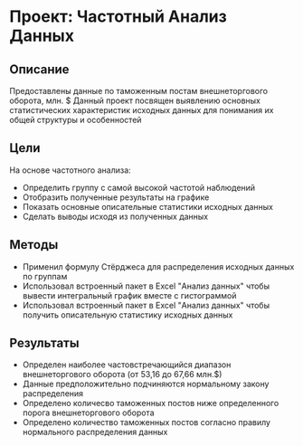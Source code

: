 # Проект: Частотный Анализ Данных
## Описание
Предоставлены данные по таможенным постам внешнеторгового оборота, млн. $
Данный проект посвящен выявлению основных статистических характеристик исходных данных для понимания их общей структуры и особенностей

## Цели
На основе частотного анализа:
- Определить группу с самой высокой частотой наблюдений
- Отобразить полученные результаты на графике
- Показать основные описательные статистики исходных данных
- Сделать выводы исходя из полученных данных


## Методы
- Применил формулу Стёрджеса для распределения исходных данных по группам
- Использовал встроенный пакет в Excel "Анализ данных" чтобы вывести интегральный график вместе с гистограммой
- Использовал встроенный пакет в Excel "Анализ данных" чтобы получить описательную статистику исходных данных
  

## Результаты
- Определен наиболее частовстречающийся диапазон внешнеторгового оборота (от 53,16 до 67,66 млн.$)
- Данные предположительно подчиняются нормальному закону распределения
- Определено количесво таможенных постов ниже определенного порога внешнеторгового оборота
- Определено количество таможенных постов согласно правилу нормального распределения данных


